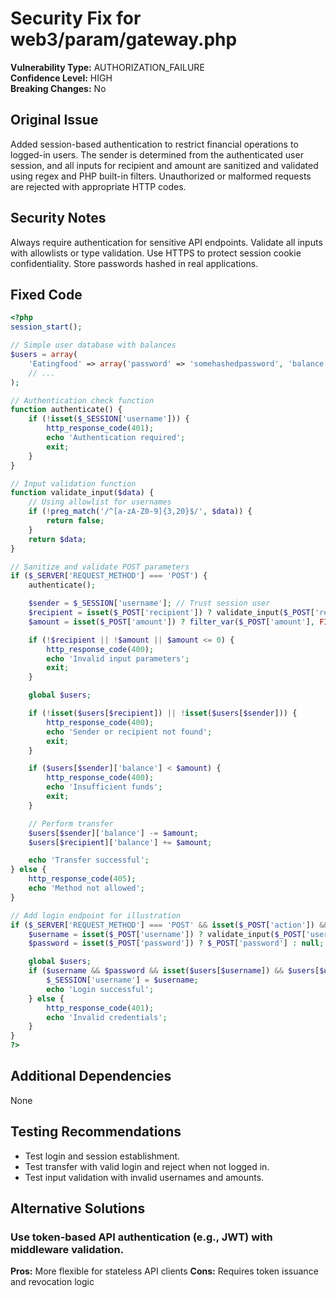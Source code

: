 # Security Fix for web3/param/gateway.php

**Vulnerability Type:** AUTHORIZATION_FAILURE  
**Confidence Level:** HIGH  
**Breaking Changes:** No

## Original Issue
Added session-based authentication to restrict financial operations to logged-in users. The sender is determined from the authenticated user session, and all inputs for recipient and amount are sanitized and validated using regex and PHP built-in filters. Unauthorized or malformed requests are rejected with appropriate HTTP codes.

## Security Notes
Always require authentication for sensitive API endpoints. Validate all inputs with allowlists or type validation. Use HTTPS to protect session cookie confidentiality. Store passwords hashed in real applications.

## Fixed Code
```php
<?php
session_start();

// Simple user database with balances
$users = array(
    'Eatingfood' => array('password' => 'somehashedpassword', 'balance' => 1000),
    // ...
);

// Authentication check function
function authenticate() {
    if (!isset($_SESSION['username'])) {
        http_response_code(401);
        echo 'Authentication required';
        exit;
    }
}

// Input validation function
function validate_input($data) {
    // Using allowlist for usernames
    if (!preg_match('/^[a-zA-Z0-9]{3,20}$/', $data)) {
        return false;
    }
    return $data;
}

// Sanitize and validate POST parameters
if ($_SERVER['REQUEST_METHOD'] === 'POST') {
    authenticate();

    $sender = $_SESSION['username']; // Trust session user
    $recipient = isset($_POST['recipient']) ? validate_input($_POST['recipient']) : null;
    $amount = isset($_POST['amount']) ? filter_var($_POST['amount'], FILTER_VALIDATE_FLOAT) : null;

    if (!$recipient || !$amount || $amount <= 0) {
        http_response_code(400);
        echo 'Invalid input parameters';
        exit;
    }

    global $users;

    if (!isset($users[$recipient]) || !isset($users[$sender])) {
        http_response_code(400);
        echo 'Sender or recipient not found';
        exit;
    }

    if ($users[$sender]['balance'] < $amount) {
        http_response_code(400);
        echo 'Insufficient funds';
        exit;
    }

    // Perform transfer
    $users[$sender]['balance'] -= $amount;
    $users[$recipient]['balance'] += $amount;

    echo 'Transfer successful';
} else {
    http_response_code(405);
    echo 'Method not allowed';
}

// Add login endpoint for illustration
if ($_SERVER['REQUEST_METHOD'] === 'POST' && isset($_POST['action']) && $_POST['action'] == 'login') {
    $username = isset($_POST['username']) ? validate_input($_POST['username']) : null;
    $password = isset($_POST['password']) ? $_POST['password'] : null;

    global $users;
    if ($username && $password && isset($users[$username]) && $users[$username]['password'] === $password) {
        $_SESSION['username'] = $username;
        echo 'Login successful';
    } else {
        http_response_code(401);
        echo 'Invalid credentials';
    }
}
?>
```

## Additional Dependencies
None

## Testing Recommendations
- Test login and session establishment.
- Test transfer with valid login and reject when not logged in.
- Test input validation with invalid usernames and amounts.

## Alternative Solutions

### Use token-based API authentication (e.g., JWT) with middleware validation.
**Pros:** More flexible for stateless API clients
**Cons:** Requires token issuance and revocation logic

